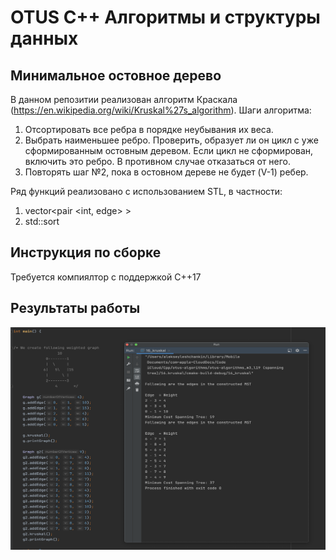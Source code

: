 # OTUS C++ Алгоритмы и структуры данных

## Минимальное остовное дерево

В данном репозитии реализован алгоритм Краскала (https://en.wikipedia.org/wiki/Kruskal%27s_algorithm). Шаги алгоритма:
1. Отсортировать все ребра в порядке неубывания их веса.
2. Выбрать наименьшее ребро. Проверить, образует ли он цикл с уже сформированным остовным деревом. 
   Если цикл не сформирован, включить это ребро. В противном случае отказаться от него.
3. Повторять шаг №2, пока в остовном дереве не будет (V-1) ребер.

Ряд функций реализовано с использованием STL, в частности:
1. vector<pair <int, edge> >
2. std::sort

## Инструкция по сборке

Требуется компиялтор с поддержкой C++17

## Результаты работы
<p align="left">
    <img src="additional/Pic1.png" style="width:556px; height:356px;">
</p>